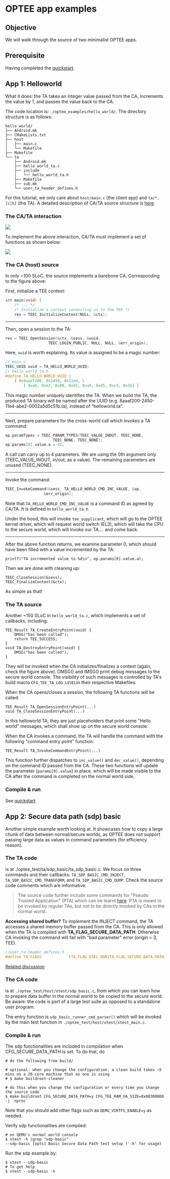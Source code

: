 # OPTEE app examples

## Objective

We will walk through the source of two minimalist OPTEE apps. 

## Prerequisite

Having completed the [quickstart](quickstart.md). 



## App 1: Helloworld

What it does: the TA takes an integer value passed from the CA, increments the value by 1, and passes the value back to the CA. 

The code location is: `./optee_examples/hello_world/`. The directory structure is as follows: 
```
hello_world/
├── Android.mk
├── CMakeLists.txt
├── host
│   ├── main.c
│   └── Makefile
├── Makefile
└── ta
    ├── Android.mk
    ├── hello_world_ta.c
    ├── include
    │   └── hello_world_ta.h
    ├── Makefile
    ├── sub.mk
    └── user_ta_header_defines.h
```

For this tutorial, we only care about `host/main.c` (the client app) and `ta/*.[c|h]` (the TA). A detailed description of CA/TA source structure is [here](https://optee.readthedocs.io/en/latest/building/trusted_applications.html). 

### The CA/TA interaction



![](interaction.png)

To implement the above interaction, CA/TA must implement a set of functions as shown below: 

![](api.png)

### The CA (host) source

In only ~100 SLoC, the source implements a barebone CA. Corresponding to the figure above: 

First, initialize a TEE context: 
```c
int main(void) {
	/* ... */
	/* Initialize a context connecting us to the TEE */
	res = TEEC_InitializeContext(NULL, &ctx);
```
-------------------
Then, open a session to the TA: 
```c
res = TEEC_OpenSession(&ctx, &sess, &uuid,
			       TEEC_LOGIN_PUBLIC, NULL, NULL, &err_origin);
```
Here, `uuid` is worth explaining. Its value is assigned to be a magic number: 
```c
// main.c
TEEC_UUID uuid = TA_HELLO_WORLD_UUID; 
// hello_world_ta.h
#define TA_HELLO_WORLD_UUID \
	{ 0x8aaaf200, 0x2450, 0x11e4, \
		{ 0xab, 0xe2, 0x00, 0x02, 0xa5, 0xd5, 0xc5, 0x1b} }
```
This magic number uniquely identifies the TA. When we build the TA, the produced TA binary will be named after the UUID (e.g. 8aaaf200-2450-11e4-abe2-0002a5d5c51b.ta), instead of "helloworld.ta". 

-------------------

Next, prepare parameters for the cross-world call which invokes a TA command: 

```c
op.paramTypes = TEEC_PARAM_TYPES(TEEC_VALUE_INOUT, TEEC_NONE,
					 TEEC_NONE, TEEC_NONE);
op.params[0].value.a = 42;
```
A call can carry up to 4 parameters.  We are using the 0th argument only (TEEC_VALUE_INOUT, in/out, as a value). The remaining parameters are unused (TEEC_NONE). 

-------------------

Invoke the command: 
```c
TEEC_InvokeCommand(&sess, TA_HELLO_WORLD_CMD_INC_VALUE, &op,
				 &err_origin);
```
Note that `TA_HELLO_WORLD_CMD_INC_VALUE` is a command ID as agreed by CA/TA. It is defined in `hello_world_ta.h`. 

Under the hood, this will invoke `tee_supplicant`, which will go to the OPTEE kernel driver, which will request world switch (EL3), which will take the CPU to the secure world, which will invoke our TA.... and come back. 

-------------------

After the above function returns, we examine parameter 0, which should have been filled with a value incremented by the TA:

```
printf("TA incremented value to %d\n", op.params[0].value.a);
```

Then we are done with cleaning up: 

```
TEEC_CloseSession(&sess);
TEEC_FinalizeContext(&ctx);
```

As simple as that!

### The TA source

Another ~150 SLoC in `hello_world_ta.c`, which implements a set of callbacks, including: 

```
TEE_Result TA_CreateEntryPoint(void) {
	DMSG("has been called");
	return TEE_SUCCESS;
} 
void TA_DestroyEntryPoint(void) { 
	DMSG("has been called");
}
```
They will be invoked when the CA initializes/finalizes a context (again, check the figure above). DMSG() and IMSG() print debug messages to the secure world console. The visibility of such messages is controlled by TA's build macro `CFG_TEE_TA_LOG_LEVEL`in their respective Makefiles. 

When the CA opens/closes a session, the following TA functions will be called: 

```
TEE_Result TA_OpenSessionEntryPoint(...)
void TA_CloseSessionEntryPoint(...)
```

In this helloworld TA, they are just placeholders that print some "Hello world" messages, which shall show up on the secure world console. 

When the CA invokes a command, the TA will handle the command with the following "command entry point" function: 

```
TEE_Result TA_InvokeCommandEntryPoint(...)
```

This function further dispatches to `inc_value()` and `dec_value()`, depending on the command ID passed from the CA. These two functions will update the parameter (`params[0].value`) in place, which will be made visible to the CA after the command is completed on the normal world side. 

### Compile & run

See [quickstart](quickstart.md#alternative-1-the-easiest-way-need-to-reboot-qemu-every-time).

## App 2: Secure data path (sdp) basic 

Another simple example worth looking at. It showcases how to copy a large chunk of data between normal/secure worlds, as OPTEE does not support passing large data as values in command parameters (for efficiency reason).  

### The TA code 

is at ./optee_test/ta/sdp_basic/ta_sdp_basic.c. We focus on  three commands and their callbacks: `TA_SDP_BASIC_CMD_INJECT`, `TA_SDP_BASIC_CMD_TRANSFORM`, and `TA_SDP_BASIC_CMD_DUMP`. Check the source code comments which are informative. 

> The source code further include some commands for "Pseudo Trusted Application" (PTA) which can be learnt [here](https://optee.readthedocs.io/en/latest/architecture/trusted_applications.html). PTA is meant to be invoked by regular TAs, but not to be directly invoked by CAs in the normal world.

**Accessing shared buffer?** To implement the INJECT command, the TA accesses a shared memory buffer passed from the CA. This is only allowed when the TA is compiled with **TA_FLAG_SECURE_DATA_PATH**. Otherwise CA invoking the command will fail with "bad parameter" error (origin = 3, TEE). 

```c
//user_ta_header_defines.h
#define TA_FLAGS			(TA_FLAG_EXEC_DDR|TA_FLAG_SECURE_DATA_PATH) 
```

[Related discussion](https://github.com/OP-TEE/optee_os/issues/4572)

### The CA code

is at `./optee_test/host/xtest/sdp_basic.c`, from which you can learn how to prepare data buffer in the normal world to be copied to the secure world. Be aware: the code is part of a large test suite as opposed to a standalone user program. 

The entry function is `sdp_basic_runner_cmd_parser()` which will be invoked by the main test function in `./optee_test/host/xtest/xtest_main.c`. 

### Compile & run

The sdp functionalities are included in compilation when CFG_SECURE_DATA_PATH is set. To do that, do 

```
# do the following from build/

# optional: when you change the configuration. a clean build takes ~5 mins on a 20-core machine that no one is using
# $ make buildroot-cleaner  

# do this when you change the configuration or every time you change the source code 
$ make buildroot CFG_SECURE_DATA_PATH=y CFG_TEE_RAM_VA_SIZE=0x00300000 -j `nproc`
```
Note that you should add other flags such as `QEMU_VIRTFS_ENABLE=y` as needed. 

Verify sdp functionalities are compiled: 

```
# on QEMU's normal world console
$ xtest -h |grep "sdp-basic"
--sdp-basic [opts] Basic Secure Data Path test setup ('-h' for usage)
```
Run the sdp example by: 
```
$ xtest --sdp-basic
# To get help 
$ xtest --sdp-basic -h
```







